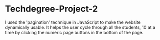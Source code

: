 # Techdegree-Project-2
I used the 'pagination' technique in JavaScript to make the website dynamically usable. It helps the user cycle through all the students, 10 at a time by clicking the numeric page buttons in the bottom of the page.
